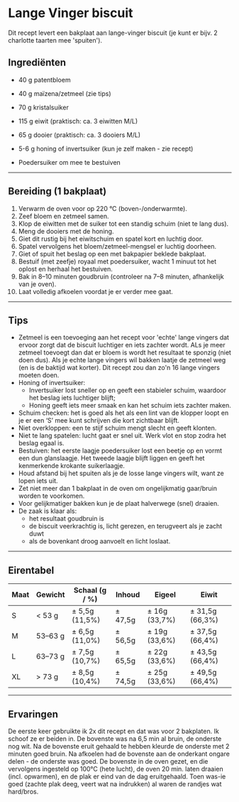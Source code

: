 
# Lange Vinger biscuit

Dit recept levert een bakplaat aan lange-vinger biscuit (je kunt er bijv. 2 charlotte taarten mee 'spuiten').

## Ingrediënten

- 40 g patentbloem
- 40 g maïzena/zetmeel (zie tips)

- 70 g kristalsuiker  
- 115 g eiwit (praktisch: ca. 3 eiwitten M/L)

- 65 g dooier (praktisch: ca. 3 dooiers M/L)
- 5-6 g honing of invertsuiker (kun je zelf maken - zie recept)

- Poedersuiker om mee te bestuiven

---

## Bereiding (1 bakplaat)

1. Verwarm de oven voor op 220 °C (boven-/onderwarmte).  
2. Zeef bloem en zetmeel samen.  
3. Klop de eiwitten met de suiker tot een standig schuim (niet te lang dus).  
4. Meng de dooiers met de honing.  
5. Giet dit rustig bij het eiwitschuim en spatel kort en luchtig door.  
6. Spatel vervolgens het bloem/zetmeel-mengsel er luchtig doorheen.  
7. Giet of spuit het beslag op een met bakpapier beklede bakplaat.  
8. Bestuif (met zeefje) royaal met poedersuiker, wacht 1 minuut tot het oplost en herhaal het bestuiven.  
9. Bak in 8–10 minuten goudbruin (controleer na 7–8 minuten, afhankelijk van je oven).  
10. Laat volledig afkoelen voordat je er verder mee gaat.

---

## Tips

- Zetmeel is een toevoeging aan het recept voor 'echte' lange vingers dat ervoor zorgt dat de biscuit luchtiger en iets zachter wordt. ALs je meer zetmeel toevoegt dan dat er bloem is wordt het resultaat te sponzig (niet doen dus). Als je echte lange vingers wil bakken laatje de zetmeel weg (en is de baktijd wat korter). Dit recept zou dan zo'n 16 lange vingers moeten doen.
- Honing of invertsuiker:
  - Invertsuiker lost sneller op en geeft een stabieler schuim, waardoor het beslag iets luchtiger blijft;
  - Honing geeft iets meer smaak en kan het schuim iets zachter maken.
- Schuim checken: het is goed als het als een lint van de klopper loopt en je er een ‘S’ mee kunt schrijven die kort zichtbaar blijft.  
- Niet overkloppen: een te stijf schuim mengt slecht en geeft klonten.  
- Niet te lang spatelen: lucht gaat er snel uit. Werk vlot en stop zodra het beslag egaal is.
- Bestuiven: het eerste laagje poedersuiker lost een beetje op en vormt een dun glanslaagje. Het tweede laagje blijft liggen en geeft het kenmerkende krokante suikerlaagje.  
- Houd afstand bij het spuiten als je de losse lange vingers wilt, want ze lopen iets uit.
- Zet niet meer dan 1 bakplaat in de oven om ongelijkmatig gaar/bruin worden te voorkomen.
- Voor gelijkmatiger bakken kun je de plaat halverwege (snel) draaien.
- De zaak is klaar als:
  - het resultaat goudbruin is
  - de biscuit veerkrachtig is, licht gerezen, en terugveert als je zacht duwt
  - als de bovenkant droog aanvoelt en licht loslaat.  

---

## Eirentabel

| Maat | Gewicht | Schaal (g / %)  | Inhoud   | Eigeel         | Eiwit            |
|------|---------|-----------------|----------|----------------|------------------|
| S    |  < 53 g | ± 5,5g (11,5%)  | ± 47,5g  | ± 16g (33,7%)  | ± 31,5g (66,3%)  |
| M    | 53–63 g | ± 6,5g (11,0%)  | ± 56,5g  | ± 19g (33,6%)  | ± 37,5g (66,4%)  |
| L    | 63–73 g | ± 7,5g (10,7%)  | ± 65,5g  | ± 22g (33,6%)  | ± 43,5g (66,4%)  |
| XL   |  > 73 g | ± 8,5g (10,4%)  | ± 74,5g  | ± 25g (33,6%)  | ± 49,5g (66,4%)  |

---

## Ervaringen

De eerste keer gebruikte ik 2x dit recept en dat was voor 2 bakplaten. Ik schoof ze er beiden in. De bovenste was na 6,5 min al bruin, de onderste nog wit. Na de bovenste eruit gehaald te hebben kleurde de onderste met 2 minuten goed bruin. Na afkoelen had de bovenste aan de onderkant ongare delen - de onderste was goed. De bovenste in de oven gezet, en die vervolgens ingesteld op 100°C (hete lucht), de oven 20 min. laten draaien (incl. opwarmen), en de plak er eind van de dag eruitgehaald. Toen was-ie goed (zachte plak deeg, veert wat na indrukken) al waren de randjes wat hard/bros.
